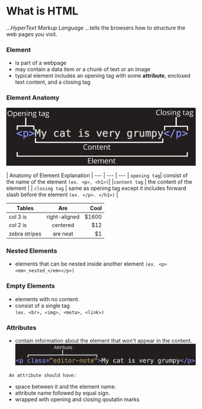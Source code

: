 # What is HTML

..._HyperText Markup Language_ 
...tells the browsers how to structure the web pages you visit.

### Element 
- is part of a webpage
- may contain a data item or a chunk of text or an image
- typical element includes an opening tag with some **attribute**, enclosed text content, and a closing tag

### Element Anatomy
![Element Anatomy](/HTML/html_img/anatomy_element.jpg)

| Anatomy of Element Explanation |
--- | --- | ---
| `opening tag`| consist of the name of the element `(ex. <p>, <h1>)`|
|`content tag` | the content of the element |
| `closing tag` | same as opening tag except it includes forward slash before the element ` (ex. </p>. </h1>) ` |

| Tables        | Are           | Cool  |
| ------------- |:-------------:| -----:|
| col 3 is      | right-aligned | $1600 |
| col 2 is      | centered      |   $12 |
| zebra stripes | are neat      |    $1 |


### Nested Elements
- elements that can be nested inside another element 
`(ex. <p><em>_nested_</em></p>) `
### Empty Elements
- elements with no content.
- consist of a single tag  
` (ex. <br>, <img>, <meta>, <link>) `

### Attributes
- contain information about the element that won't appear in the content.
![attribute image](/HTML/html_img/anatome_attribute.jpg)

` An attribute should have:`
- space between it and the element name. 
- attribute name followed by equal sign.
- wrapped with opening and closing qoutatin marks 